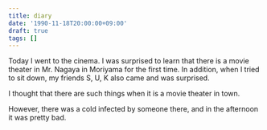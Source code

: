 ```yaml
---
title: diary
date: '1990-11-18T20:00:00+09:00'
draft: true
tags: []
---
```


Today I went to the cinema. I was surprised to learn that there is a movie theater in Mr. Nagaya in Moriyama for the first time. In addition, when I tried to sit down, my friends S, U, K also came and was surprised.

I thought that there are such things when it is a movie theater in town.

However, there was a cold infected by someone there, and in the afternoon it was pretty bad.
